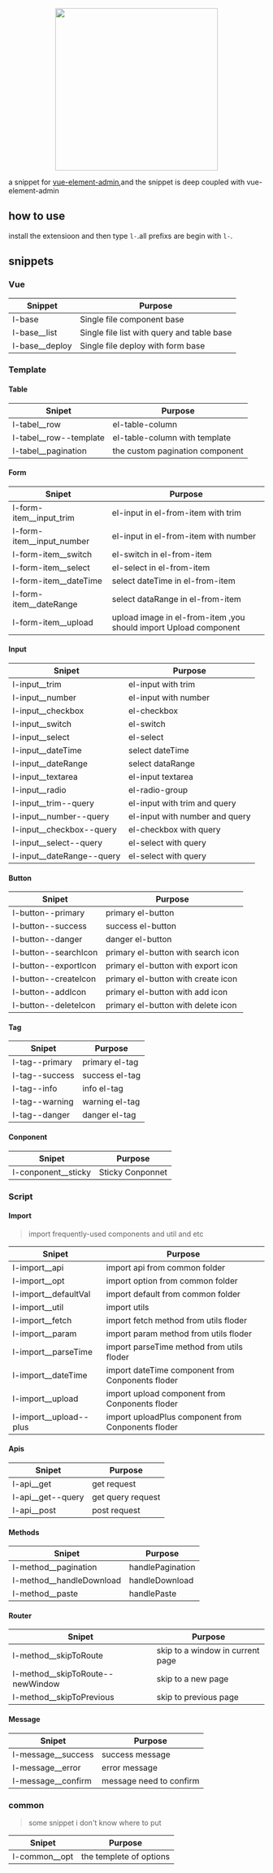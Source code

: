 <p align="center">
  <img width="320" src="https://wpimg.wallstcn.com/991f908a-98ea-47fe-8e01-fa4ca9fb0795.png">
</p>

a snippet for [vue-element-admin](https://github.com/PanJiaChen/vue-element-admin),and the snippet is deep coupled with vue-element-admin

## how to use

install the extensioon and then type `l-`.all prefixs are begin with `l-`.

## snippets

### Vue

| Snippet          | Purpose                                    |
| ---------------- | ------------------------------------------ |
| l-base           | Single file component base                 |
| l-base\_\_list   | Single file list with query and table base |
| l-base\_\_deploy | Single file deploy with form base          |

### Template

#### Table

| Snipet                   | Purpose                         |
| ------------------------ | ------------------------------- |
| l-tabel\_\_row           | el-table-column                 |
| l-tabel\_\_row--template | el-table-column with template   |
| l-tabel\_\_pagination    | the custom pagination component |

#### Form

| Snipet                      | Purpose                                                          |
| --------------------------- | ---------------------------------------------------------------- |
| l-form-item\_\_input_trim   | el-input in el-from-item with trim                               |
| l-form-item\_\_input_number | el-input in el-from-item with number                             |
| l-form-item\_\_switch       | el-switch in el-from-item                                        |
| l-form-item\_\_select       | el-select in el-from-item                                        |
| l-form-item\_\_dateTime     | select dateTime in el-from-item                                  |
| l-form-item\_\_dateRange    | select dataRange in el-from-item                                 |
| l-form-item\_\_upload       | upload image in el-from-item ,you should import Upload component |

#### Input

| Snipet                      | Purpose                        |
| --------------------------- | ------------------------------ |
| l-input\_\_trim             | el-input with trim             |
| l-input\_\_number           | el-input with number           |
| l-input\_\_checkbox         | el-checkbox                    |
| l-input\_\_switch           | el-switch                      |
| l-input\_\_select           | el-select                      |
| l-input\_\_dateTime         | select dateTime                |
| l-input\_\_dateRange        | select dataRange               |
| l-input\_\_textarea         | el-input textarea              |
| l-input\_\_radio            | el-radio-group                 |
| l-input\_\_trim--query      | el-input with trim and query   |
| l-input\_\_number--query    | el-input with number and query |
| l-input\_\_checkbox--query  | el-checkbox with query         |
| l-input\_\_select--query    | el-select with query           |
| l-input\_\_dateRange--query | el-select with query           |

#### Button

| Snipet               | Purpose                            |
| -------------------- | ---------------------------------- |
| l-button--primary    | primary el-button                  |
| l-button--success    | success el-button                  |
| l-button--danger     | danger el-button                   |
| l-button--searchIcon | primary el-button with search icon |
| l-button--exportIcon | primary el-button with export icon |
| l-button--createIcon | primary el-button with create icon |
| l-button--addIcon    | primary el-button with add icon    |
| l-button--deleteIcon | primary el-button with delete icon |

#### Tag

| Snipet         | Purpose        |
| -------------- | -------------- |
| l-tag--primary | primary el-tag |
| l-tag--success | success el-tag |
| l-tag--info    | info el-tag    |
| l-tag--warning | warning el-tag |
| l-tag--danger  | danger el-tag  |

#### Conponent

| Snipet                | Purpose          |
| --------------------- | ---------------- |
| l-conponent\_\_sticky | Sticky Conponnet |

### Script

#### Import

> import frequently-used components and util and etc

| Snipet                   | Purpose                                            |
| ------------------------ | -------------------------------------------------- |
| l-import\_\_api          | import api from common folder                      |
| l-import\_\_opt          | import option from common folder                   |
| l-import\_\_defaultVal   | import default from common folder                  |
| l-import\_\_util         | import utils                                       |
| l-import\_\_fetch        | import fetch method from utils floder              |
| l-import\_\_param        | import param method from utils floder              |
| l-import\_\_parseTime    | import parseTime method from utils floder          |
| l-import\_\_dateTime     | import dateTime component from Conponents floder   |
| l-import\_\_upload       | import upload component from Conponents floder     |
| l-import\_\_upload--plus | import uploadPlus component from Conponents floder |

#### Apis

| Snipet              | Purpose           |
| ------------------- | ----------------- |
| l-api\_\_get        | get request       |
| l-api\_\_get--query | get query request |
| l-api\_\_post       | post request      |

#### Methods

| Snipet                     | Purpose          |
| -------------------------- | ---------------- |
| l-method\_\_pagination     | handlePagination |
| l-method\_\_handleDownload | handleDownload   |
| l-method\_\_paste          | handlePaste      |

#### Router

| Snipet                             | Purpose                          |
| ---------------------------------- | -------------------------------- |
| l-method\_\_skipToRoute            | skip to a window in current page |
| l-method\_\_skipToRoute--newWindow | skip to a new page               |
| l-method\_\_skipToPrevious         | skip to previous page            |

#### Message

| Snipet               | Purpose                 |
| -------------------- | ----------------------- |
| l-message\_\_success | success message         |
| l-message\_\_error   | error message           |
| l-message\_\_confirm | message need to confirm |

### common

> some snippet i don't know where to put

| Snipet          | Purpose                 |
| --------------- | ----------------------- |
| l-common\_\_opt | the templete of options |
